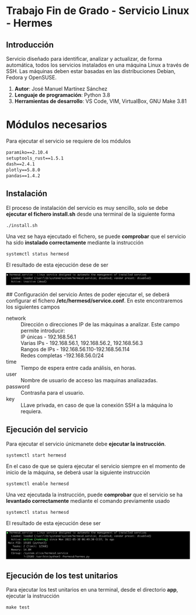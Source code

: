 # Trabajo Fin de Grado - Servicio Linux - Hermes

## Introducción
Servicio diseñado para identificar, analizar y actualizar, de forma automática, todos los servicios instalados en una máquina Linux a través de SSH. Las máquinas deben estar basadas en las distribuciones Debian, Fedora y OpenSUSE.

1. **Autor**: José Manuel Martínez Sánchez
2. **Lenguaje de programación**: Python 3.8
3. **Herramientas de desarrollo**: VS Code, VIM, VirtualBox, GNU Make 3.81

# Módulos necesarios
Para ejecutar el servicio se requiere de los módulos
```
paramiko==2.10.4
setuptools_rust==1.5.1
dash==2.4.1
plotly==5.8.0
pandas==1.4.2
```

## Instalación
El proceso de instalación del servicio es muy sencillo, solo se debe **ejecutar el fichero install.sh** desde una terminal de la siguiente forma

```
./install.sh
```

Una vez se haya ejecutado el fichero, se puede **comprobar** que el servicio ha sido **instalado correctamente** mediante la instrucción
```
systemctl status hermesd
```
El resultado de esta ejecución dese de ser

![intalled service](https://github.com/josemanuel179/tfg/blob/main/doc/capturas/intalled.png)

## Configuración del servicio
Antes de poder ejecutar el, se deberá configurar el fichero **/etc/hermesd/service.conf**. En este encontraremos los siguientes campos

<dl>
  <dt>network</dt>
  <dd>Dirección o direcciones IP de las máquinas a analizar. Este campo permite introducir: </dd>
  <dd>IP únicas - 192.168.56.1<br />Varias IPs - 192.168.56.1, 192.168.56.2, 192.168.56.3<br />Rangos de IPs - 192.168.56.110-192.168.56.114<br />Redes completas -192.168.56.0/24</dd>

  <dt>time</dt>
  <dd>Tiempo de espera entre cada análisis, en horas.</dd>

  <dt>user</dt>
  <dd>Nombre de usuario de acceso las maquinas analiazadas.</dd>

  <dt>password</dt>
  <dd>Contrasña para el usuario.</dd>

  <dt>key</dt>
  <dd>LLave privada, en caso de que la conexión SSH a la máquina lo requiera.</dd>
</dl>


## Ejecución del servicio
Para ejecutar el servicio únicmanete debe **ejecutar la instrucción**. 
```
systemctl start hermesd
```
En el caso de que se quiera ejecutar el servicio siempre en el momento de inicio de la máquina, se deberá usar la siguiente instrucción
```
systemctl enable hermesd
```

Una vez ejecutada la instrucción, puede **comprobar** que el servicio se ha **levantado correctamente** mediante el comando previamente usado
```
systemctl status hermesd
```
El resultado de esta ejecución dese ser

![start service](https://github.com/josemanuel179/tfg/blob/main/doc/capturas/start.png)

## Ejecución de los test unitarios
Para ejecutar los test unitarios en una terminal, desde el directorio **app**, ejecutar la instrucción
```
make test
```
